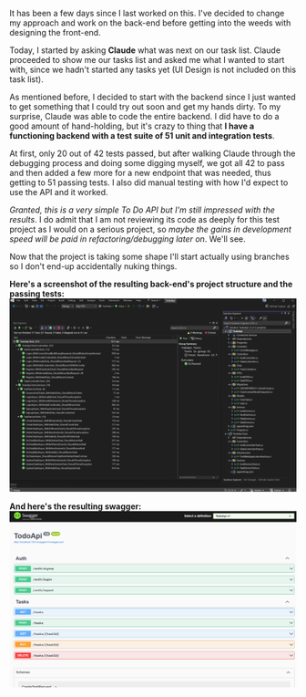 It has been a few days since I last worked on this. I've decided to change my approach and work on the back-end before getting into the weeds with designing the front-end.

Today, I started by asking **Claude** what was next on our task list. Claude proceeded to show me our tasks list and asked me what I wanted to start with, since we hadn't started any tasks yet (UI Design is not included on this task list).

As mentioned before, I decided to start with the backend since I just wanted to get something that I could try out soon and get my hands dirty. To my surprise, Claude was able to code the entire backend. I did have to do a good amount of hand-holding, but it's crazy to thing that **I have a functioning backend with a test suite of 51 unit and integration tests**.

At first, only 20 out of 42 tests passed, but after walking Claude through the debugging process and doing some digging myself, we got all 42 to pass and then added a few more for a new endpoint that was needed, thus getting to 51 passing tests. I also did manual testing with how I'd expect to use the API and it worked.

*Granted, this is a very simple To Do API but I'm still impressed with the results*. I do admit that I am not reviewing its code as deeply for this test project as I would on a serious project, so *maybe the gains in development speed will be paid in refactoring/debugging later on*. We'll see.

Now that the project is taking some shape I'll start actually using branches so I don't end-up accidentally nuking things.

**Here's a screenshot of the resulting back-end's project structure and the passing tests:**
![Backend-Result-Day3](../_attachments/Backend-Result-Day3.png)

**And here's the resulting swagger:**
![Swagger-Day3](../_attachments/Swagger-Day3.png)